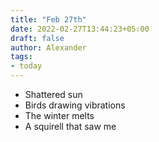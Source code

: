 ```yaml
---
title: "Feb 27th"
date: 2022-02-27T13:44:23+05:00
draft: false
author: Alexander
tags:
- today
---
```


- Shattered sun
- Birds drawing vibrations
- The winter melts
- A squirell that saw me
